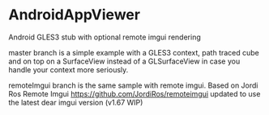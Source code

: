 # AndroidAppViewer
Android GLES3 stub with optional remote imgui rendering

master branch is a simple example with a GLES3 context, path traced cube and on top on a SurfaceView instead of a GLSurfaceView in case you handle your context more seriously.

remoteImgui branch is the same sample with remote imgui.
Based on Jordi Ros Remote Imgui https://github.com/JordiRos/remoteimgui 
updated to use the latest dear imgui version (v1.67 WIP)
